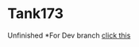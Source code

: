 # Tank173
Unfinished
*For Dev branch [click this](https://github.com/Thaumiel-Servers/Tank173/tree/Dev)
